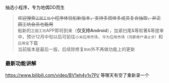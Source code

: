 抽选小程序，专为地偶DD而生

> ~~欢迎搜索`正圆工坊`小程序体验船新版本，支持多团体多成员复合抽取，非正圆工坊会员也能用~~  
> 船新的`正圆工坊`APP即将到来（**仅支持Android**），加紧扫尾&等软著&等提审中，预计12月中旬以后可前往`小米应用市场`、`华为应用市场（鸿蒙用户请止步）`和`应用宝`下载  
> 当前版本是最后一版，后续除修复`BUG`外不再做功能上的更新

### 最新功能讲解
https://www.bilibili.com/video/BV1eh4y1v7Pj/
等哪天有空了重新录一个
